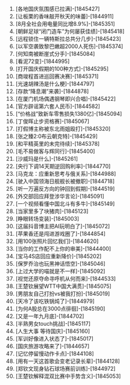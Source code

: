 
1. [各地国庆氛围感已拉满]-[1845427]
1. [让板栗的香味敲开秋天的味蕾]-[1844911]
1. [8月全社会用电量同比增8.9%]-[1845351]
1. [朝鲜足球“闭门造车”为何屡获佳绩]-[1845418]
1. [远程锁住一辆特斯拉总共分几步]-[1845423]
1. [以军空袭致黎巴嫩超2000人死伤]-[1845374]
1. [何知南被断崖式分手]-[1845084]
1. [看泥72变]-[1844995]
1. [打开国庆假期的100种方式]-[1845295]
1. [商竣程首进巡回赛决赛]-[1845371]
1. [光速胡辣汤是什么梗]-[1844797]
1. [存款“降息潮”来袭]-[1844878]
1. [在厦门机场偶遇钢琴即兴合唱]-[1845422]
1. [官方辟谣第六套人民币]-[1844582]
1. [“价格战”致新车零售损失1380亿]-[1845094]
1. [丁俊晖止步资格赛]-[1845067]
1. [打假博主称被东北雨姐殴打]-[1845320]
1. [张之臻2:0布云朝克特]-[1845429]
1. [和平精英里的未完待续]-[1845378]
1. [毛不易做客与辉同行]-[1845400]
1. [沙威玛是什么]-[1845261]
1. [央行下调14天期逆回购利率]-[1844770]
1. [马克龙：应重新思考与俄关系]-[1844988]
1. [驶入中国领海日舰舰长被撤职]-[1844718]
1. [听一万遍反方向的钟回到假期]-[1844519]
1. [外交部回应拜登涉华言论]-[1845091]
1. [一个视频看懂中国北斗有多牛]-[1845149]
1. [当家里多了块猪肉]-[1845123]
1. [睁眼转场变装]-[1845003]
1. [这届抖音博主把AI玩明白了]-[1845072]
1. [苹果香还是闯进游戏圈了]-[1844854]
1. [用100张照片回忆我们]-[1844620]
1. [当你的工作配不上你的审美]-[1844400]
1. [宝马4S店回应重新降价]-[1845202]
1. [保罗乔治也玩黑神话悟空]-[1845046]
1. [上过大学的喵就是不一样]-[1845092]
1. [视觉还原夺命寻呼机从何而来]-[1844533]
1. [王楚钦展望WTT中国大满贯]-[1845075]
1. [男朋友自己打扮vs被我打扮]-[1845019]
1. [天冷了该吃铁锅炖了]-[1844979]
1. [为何A股总在3000点徘徊]-[1845190]
1. [又是一年九月底]-[1844702]
1. [半熟男女touch挑战]-[1845117]
1. [人生大事 等待国庆]-[1845160]
1. [军训好像进入状态了]-[1845017]
1. [国庆旅游攻略来了]-[1844657]
1. [记忆停留慢动作卡点]-[1844108]
1. [用有一天这首歌会变老记录长辈]-[1844128]
1. [郑钦文现身钻石球场赛前训练]-[1844972]
1. [王楚钦解释混双比赛中手势含义]-[1845053]